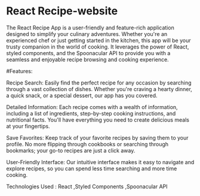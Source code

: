 # React Recipe-website
The React Recipe App is a user-friendly and feature-rich application designed to simplify your culinary adventures. Whether you're an experienced chef or just getting started in the kitchen, this app will be your trusty companion in the world of cooking. It leverages the power of React, styled components, and the Spoonacular API to provide you with a seamless and enjoyable recipe browsing and cooking experience.

#Features:

Recipe Search: Easily find the perfect recipe for any occasion by searching through a vast collection of dishes. Whether you're craving a hearty dinner, a quick snack, or a special dessert, our app has you covered.

Detailed Information: Each recipe comes with a wealth of information, including a list of ingredients, step-by-step cooking instructions, and nutritional facts. You'll have everything you need to create delicious meals at your fingertips.

Save Favorites: Keep track of your favorite recipes by saving them to your profile. No more flipping through cookbooks or searching through bookmarks; your go-to recipes are just a click away.

User-Friendly Interface: Our intuitive interface makes it easy to navigate and explore recipes, so you can spend less time searching and more time cooking.

Technologies Used : 
React
,Styled Components
,Spoonacular API
